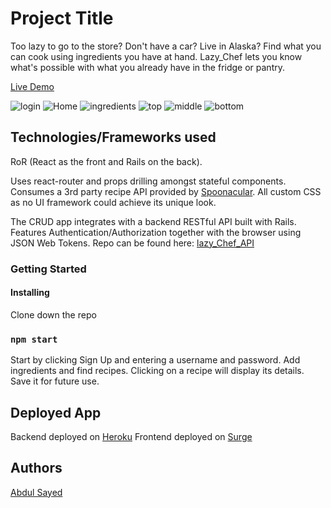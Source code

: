 # Project Title

Too lazy to go to the store? Don't have a car? Live in Alaska? Find what you can cook using ingredients you have at hand. Lazy_Chef lets you know what's possible with what you already have in the fridge or pantry.

[Live Demo](http://lazy-chef.surge.sh/)

<img src="https://i.ibb.co/N6wCQHC/login.png" alt="login" border="0">

<img src="https://i.ibb.co/pKgW78j/Home.png" alt="Home" border="0">

<img src="https://i.ibb.co/sy4gFp1/ingredients.png" alt="ingredients" border="0">

<img src="https://i.ibb.co/DMHfkXr/top.png" alt="top" border="0">

<img src="https://i.ibb.co/sHvyqx3/middle.png" alt="middle" border="0">

<img src="https://i.ibb.co/q10z20Q/bottom.png" alt="bottom" border="0">

## Technologies/Frameworks used

RoR (React as the front and Rails on the back).

Uses react-router and props drilling amongst stateful components. Consumes a 3rd party recipe API provided by [Spoonacular](https://spoonacular.com/). All custom CSS as no UI framework could achieve its unique look.

The CRUD app integrates with a backend RESTful API built with Rails. Features Authentication/Authorization together with the browser using JSON Web Tokens. Repo can be found here: [lazy_Chef_API](https://github.com/Abdul-Sayed/lazy_Chef_API)

### Getting Started

#### Installing

Clone down the repo

### `npm start`

Start by clicking Sign Up and entering a username and password.
Add ingredients and find recipes. Clicking on a recipe will display its details. Save it for future use.

## Deployed App

Backend deployed on [Heroku](heroku.com)
Frontend deployed on [Surge](http://lazy-chef.surge.sh/)

## Authors

[Abdul Sayed](https://www.linkedin.com/in/abdul-sayed-engr/)
